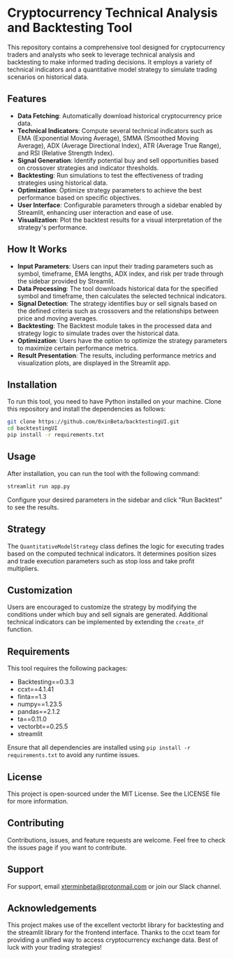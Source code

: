 # Cryptocurrency Technical Analysis and Backtesting Tool

This repository contains a comprehensive tool designed for cryptocurrency traders and analysts who seek to leverage technical analysis and backtesting to make informed trading decisions. It employs a variety of technical indicators and a quantitative model strategy to simulate trading scenarios on historical data.

## Features

- **Data Fetching**: Automatically download historical cryptocurrency price data.
- **Technical Indicators**: Compute several technical indicators such as EMA (Exponential Moving Average), SMMA (Smoothed Moving Average), ADX (Average Directional Index), ATR (Average True Range), and RSI (Relative Strength Index).
- **Signal Generation**: Identify potential buy and sell opportunities based on crossover strategies and indicator thresholds.
- **Backtesting**: Run simulations to test the effectiveness of trading strategies using historical data.
- **Optimization**: Optimize strategy parameters to achieve the best performance based on specific objectives.
- **User Interface**: Configurable parameters through a sidebar enabled by Streamlit, enhancing user interaction and ease of use.
- **Visualization**: Plot the backtest results for a visual interpretation of the strategy's performance.

## How It Works

- **Input Parameters**: Users can input their trading parameters such as symbol, timeframe, EMA lengths, ADX index, and risk per trade through the sidebar provided by Streamlit.
- **Data Processing**: The tool downloads historical data for the specified symbol and timeframe, then calculates the selected technical indicators.
- **Signal Detection**: The strategy identifies buy or sell signals based on the defined criteria such as crossovers and the relationships between price and moving averages.
- **Backtesting**: The Backtest module takes in the processed data and strategy logic to simulate trades over the historical data.
- **Optimization**: Users have the option to optimize the strategy parameters to maximize certain performance metrics.
- **Result Presentation**: The results, including performance metrics and visualization plots, are displayed in the Streamlit app.

## Installation

To run this tool, you need to have Python installed on your machine. Clone this repository and install the dependencies as follows:

```bash
git clone https://github.com/0xinBeta/backtestingUI.git
cd backtestingUI
pip install -r requirements.txt
```

## Usage

After installation, you can run the tool with the following command:

```bash
streamlit run app.py
```

Configure your desired parameters in the sidebar and click "Run Backtest" to see the results.

## Strategy

The `QuantitativeModelStrategy` class defines the logic for executing trades based on the computed technical indicators. It determines position sizes and trade execution parameters such as stop loss and take profit multipliers.

## Customization

Users are encouraged to customize the strategy by modifying the conditions under which buy and sell signals are generated. Additional technical indicators can be implemented by extending the `create_df` function.

## Requirements

This tool requires the following packages:

- Backtesting==0.3.3
- ccxt==4.1.41
- finta==1.3
- numpy==1.23.5
- pandas==2.1.2
- ta==0.11.0
- vectorbt==0.25.5
- streamlit

Ensure that all dependencies are installed using `pip install -r requirements.txt` to avoid any runtime issues.

## License

This project is open-sourced under the MIT License. See the LICENSE file for more information.

## Contributing

Contributions, issues, and feature requests are welcome. Feel free to check the issues page if you want to contribute.

## Support

For support, email xterminbeta@protonmail.com or join our Slack channel.

## Acknowledgements

This project makes use of the excellent vectorbt library for backtesting and the streamlit library for the frontend interface. 
Thanks to the ccxt team for providing a unified way to access cryptocurrency exchange data.
Best of luck with your trading strategies!